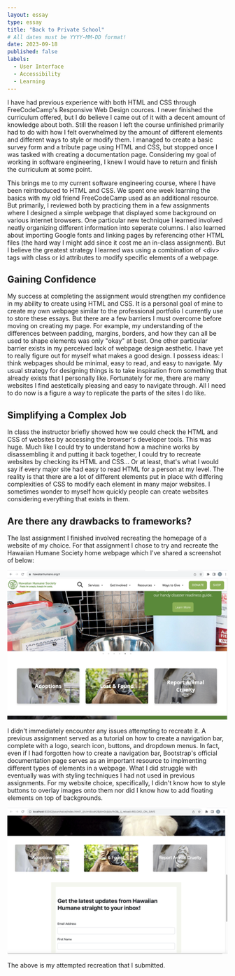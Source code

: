 ```yaml
---
layout: essay
type: essay
title: "Back to Private School"
# All dates must be YYYY-MM-DD format!
date: 2023-09-18
published: false
labels:
  - User Interface
  - Accessibility
  - Learning
---
```


I have had previous experience with both HTML and CSS through FreeCodeCamp's Responsive Web Design cources. I never finished the curriculum offered, but I do believe I came out of it with a decent amount of knowledge about both. Still the reason I left the course unfinished primarily had to do with how I felt overwhelmed by the amount of different elements and different ways to style or modify them. I managed to create a basic survey form and a tribute page using HTML and CSS, but stopped once I was tasked with creating a documentation page. Considering my goal of working in software engineering, I knew I would have to return and finish the curriculum at some point.

This brings me to my current software engineering course, where I have been reintroduced to HTML and CSS. We spent one week learning the basics with my old friend FreeCodeCamp used as an additional resource. But primarily, I reviewed both by practicing them in a few assignments where I designed a simple webpage that displayed some background on various internet browsers. One particular new technique I learned involved neatly organizing different information into seperate columns. I also learned about importing Google fonts and linking pages by referencing other HTML files (the hard way I might add since it cost me an in-class assignment). But I believe the greatest strategy I learned was using a combination of \<div> tags with class or id attributes to modify specific elements of a webpage.

## Gaining Confidence

My success at completing the assignment would strengthen my confidence in my ability to create using HTML and CSS. It is a personal goal of mine to create my own webpage similar to the professional portfolio I currently use to store these essays. But there are a few barriers I must overcome before moving on creating my page. For example, my understanding of the differences between padding, margins, borders, and how they can all be used to shape elements was only "okay" at best. One other particular barrier exists in my perceived lack of webpage design aesthetic. I have yet to really figure out for myself what makes a good design. I possess ideas: I think webpages should be minimal, easy to read, and easy to navigate. My usual strategy for designing things is to take inspiration from something that already exists that I personally like. Fortunately for me, there are many websites I find aestetically pleasing and easy to navigate through. All I need to do now is a figure a way to replicate the parts of the sites I do like.

## Simplifying a Complex Job

In class the instructor briefly showed how we could check the HTML and CSS of websites by accessing the browser's developer tools. This was huge. Much like I could try to understand how a machine works by disassembling it and putting it back together, I could try to recreate websites by checking its HTML and CSS... Or at least, that's what I would say if every major site had easy to read HTML for a person at my level. The reality is that there are a lot of different elements put in place with differing complexities of CSS to modify each element in many major websites. I sometimes wonder to myself how quickly people can create websites considering everything that exists in them.

## Are there any drawbacks to frameworks?

The last assignment I finished involved recreating the homepage of a website of my choice. For that assignment I chose to try and recreate the Hawaiian Humane Society home webpage which I've shared a screenshot of below:

<img class="image-fluid" src="../img/humane-society-screenshot.png">

I didn't immediately encounter any issues attempting to recreate it. A previous assignment served as a tutorial on how to create a navigation bar, complete with a logo, search icon, buttons, and dropdown menus. In fact, even if I had forgotten how to create a navigation bar, Bootstrap's official documentation page serves as an important resource to implmenting different types of elements in a webpage. What I did struggle with eventually was with styling techniques I had not used in previous assignments. For my website choice, specifically, I didn't know how to style buttons to overlay images onto them nor did I know how to add floating elements on top of backgrounds.

<img class="image-fluid" src="../img/humane-society-bootstrap.png">

The above is my attempted recreation that I submitted.
